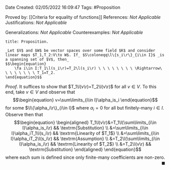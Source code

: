 <div class="topSpace"></div>

Date Created: 02/05/2022 16:09:47
Tags: #Proposition

Proved by: [[Criteria for equality of functions]]
References: _Not Applicable_
Justifications: _Not Applicable_

Generalizations: _Not Applicable_
Counterexamples: _Not Applicable_

``` ad-Proposition
title: Proposition.

_Let $V$ and $W$ be vector spaces over some field $K$ and consider linear maps $T_1,T_2:V\to W$. If_ $S\coloneqq\l\{s_i\r\}_{i\in I}$ _is a spanning set of $V$, then_
$$\begin{equation}
    \fa i\in I:T_1\l(s_i\r)=T_2\l(s_i\r) \ \ \ \ \ \ \ \ \Rightarrow\ \ \ \ \ \ \ \ T_1=T_2.
\end{equation}$$

```

_Proof_. It suffices to show that $T_1\l(v\r)=T_2\l(v\r)$ for all $v\in V$. To this end, take $v\in V$ and observe that
$$\begin{equation}
    v=\sum\limits_{i\in I}\alpha_is_i
\end{equation}$$
for some $\l\{\alpha_i\r\}_{i\in I}$ where $\alpha_i=0$ for all but finitely-many $i\in I$. Observe then that
$$\begin{equation}
    \begin{aligned}
        T_1\l(v\r)&=T_1\l(\sum\limits_{i\in I}\alpha_is_i\r) && \textrm{Substitution} \\
        &=\sum\limits_{i\in I}\alpha_iT_1\l(s_i\r) && \textrm{Linearity of $T_1$} \\
        &=\sum\limits_{i\in I}\alpha_iT_2\l(s_i\r) && \textrm{Assumption} \\
        &=T_2\l(\sum\limits_{i\in I}\alpha_is_i\r) && \textrm{Linearity of $T_2$} \\
        &=T_2\l(v\r) && \textrm{Substitution}
    \end{aligned}
\end{equation}$$
where each sum is defined since only finite-many coefficients are non-zero.<span style="float:right;">$\blacksquare$</span>
